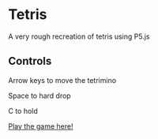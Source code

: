 # Tetris

A very rough recreation of tetris using P5.js

## Controls

Arrow keys to move the tetrimino

Space to hard drop

C to hold

[Play the game here!](https://an-ders.github.io/Tetris/)
